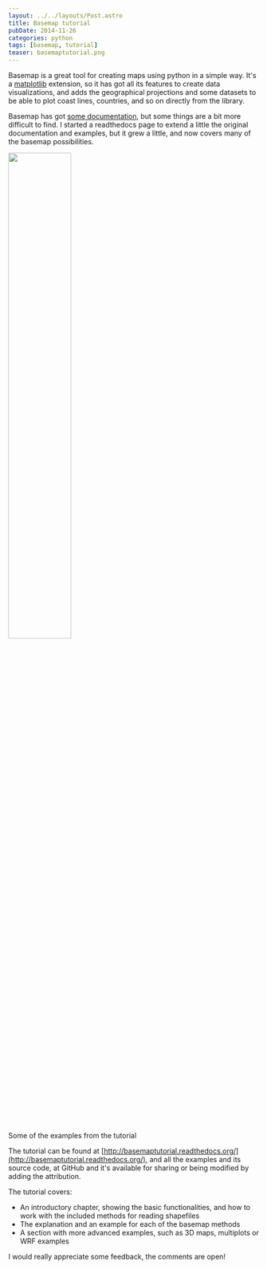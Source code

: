 ```yaml
---
layout: ../../layouts/Post.astro
title: Basemap tutorial
pubDate: 2014-11-26
categories: python
tags: [basemap, tutorial]
teaser: basemaptutorial.png
---
```


Basemap is a great tool for creating maps using python in a simple way. It's a [matplotlib](http://matplotlib.org/) extension, so it has got all its features to create data visualizations, and adds the geographical projections and some datasets to be able to plot coast lines, countries, and so on directly from the library.

Basemap has got [some documentation](http://matplotlib.org/basemap/index.html), but some things are a bit more difficult to find. I started a readthedocs page to extend a little the original documentation and examples, but it grew a little, and now covers many of the basemap possibilities.

<img src="{{ site.baseurl }}/images/python/basemaptutorial.png" width="50%"/>

Some of the examples from the tutorial

The tutorial can be found at [http://basemaptutorial.readthedocs.org/](http://basemaptutorial.readthedocs.org/), and all the examples and its source code, at GitHub and it's available for sharing or being modified by adding the attribution.

The tutorial covers:

- An introductory chapter, showing the basic functionalities, and how to work with the included methods for reading shapefiles
- The explanation and an example for each of the basemap methods
- A section with more advanced examples, such as 3D maps, multiplots or WRF examples

I would really appreciate some feedback, the comments are open!

